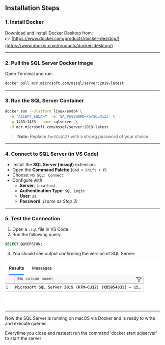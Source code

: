 ## Installation Steps

### 1. Install Docker
Download and install Docker Desktop from:  
👉 [https://www.docker.com/products/docker-desktop/](https://www.docker.com/products/docker-desktop/)

---

### 2. Pull the SQL Server Docker Image
Open Terminal and run:

```bash
docker pull mcr.microsoft.com/mssql/server:2019-latest
```

---

### 3. Run the SQL Server Container

```bash
docker run --platform linux/amd64 \
  -e 'ACCEPT_EULA=Y' -e 'SA_PASSWORD=ForSQL@123' \
  -p 1433:1433 --name sqlserver \
  -d mcr.microsoft.com/mssql/server:2019-latest
```

>**Note:** Replace `ForSQL@123` with a strong password of your choice.

---

### 4. Connect to SQL Server (in VS Code)

- Install the **SQL Server (mssql)** extension.
- Open the **Command Palette** (`Cmd + Shift + P`)
- Choose: `MS SQL: Connect`
- Configure with:
  - **Server**: `localhost`
  - **Authentication Type**: `SQL Login`
  - **User**: `sa`
  - **Password**: *(same as Step 3)*

---

### 5. Test the Connection

1. Open a `.sql` file in VS Code
2. Run the following query:

```sql
SELECT @@VERSION;
```

3. You should see output confirming the version of SQL Server:

![alt text](../Resources/Images/setup-output.png)

---

Now the SQL Server is running on macOS via Docker and is ready to write and execute queries.

Everytime you close and resteart run the command 'docker start sqlserver' to start the server